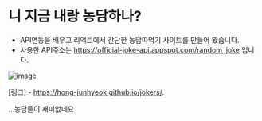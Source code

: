 # 니 지금 내랑 농담하나? 

- API연동을 배우고 리액트에서 간단한 농담따먹기 사이트를 만들어 봤습니다.
- 사용한 API주소는 https://official-joke-api.appspot.com/random_joke 입니다. 

![image](https://user-images.githubusercontent.com/48292190/97412573-10c95580-1945-11eb-8422-5d38f840111b.png)

[링크] - https://hong-junhyeok.github.io/jokers/.



...농담들이 재미없네요 
